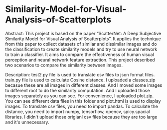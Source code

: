 # Similarity-Model-for-Visual-Analysis-of-Scatterplots

Abstract: This project is based on the paper “ScatterNet: A Deep Subjective Similarity Model for Visual Analysis of Scatterplots”. It applies the technique from this paper to collect datasets of similar and dissimilar images and do the classification to create similarity models and try to use neural network to train a classifier. It aims to compare the effectiveness of human visual perception and neural network feature extraction. This project described two scenarios to compare the similarity between images.

Description: test2.py file is used to translate csv files to json format files. train.py file is used to calculate Cosine distance. I uploaded a classes.zip becasue these are all images in different classes. And I moved some images to different root to do the similarity computation. And I uploaded those images separately as you can see. For convenience, I uploaded plot.zip. You can see different data files in this folder and plot.html is used to display images. To translate csv files, you need to import pandas. To calculate the distance, you need to import numpy, tensorflow, opencv, spicy.spacial libraries. I didn't upload those origianl csv files because they are too large and it's unnecessary.
